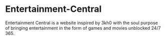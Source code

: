 # Entertainment-Central
Entertainment Central is a website inspired by 3kh0 with the soul purpose of bringing entertainment in the form of games and movies unblocked 24/7 365.
